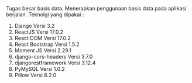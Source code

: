 Tugas besar basis data.
Menerapkan penggunaan basis data pada aplikasi berjalan.
Teknolgi yang dipakai :
1. Django Versi 3.2
2. ReactJS Versi 17.0.2
3. React DOM Versi 17.0.2
5. React Bootstrap Versi 1.5.2
6. Moment JS Versi 2.29.1
7. django-cors-headers Versi 3.7.0 
8. djangorestframework Versi 3.12.4 
9. PyMySQL Versi 1.0.2  
10. Pillow Versi 8.2.0
